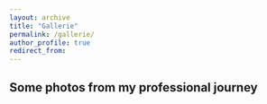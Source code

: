```yaml
---
layout: archive
title: "Gallerie"
permalink: /gallerie/
author_profile: true
redirect_from:
---
```


Some photos from my professional journey
-----





